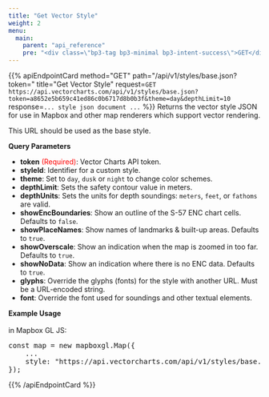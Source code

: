```yaml
---
title: "Get Vector Style"
weight: 2
menu:
  main:
    parent: "api_reference"
    pre: "<div class=\"bp3-tag bp3-minimal bp3-intent-success\">GET</div>"
---
```


{{% apiEndpointCard method="GET" path="/api/v1/styles/base.json?token=<token string>" title="Get Vector Style" request=`GET https://api.vectorcharts.com/api/v1/styles/base.json?token=a8652e5b659c41ed86c0b6717d8b0b3f&theme=day&depthLimit=10` response=`... style json document ...` %}}
Returns the vector style JSON for use in Mapbox and other map renderers which support vector rendering.

This URL should be used as the base style.

<b>Query Parameters</b>

- **token** <span style="color:red;">(Required)</span>: Vector Charts API token.
- **styleId**: Identifier for a custom style.
- **theme**: Set to `day`, `dusk` or `night` to change color schemes.
- **depthLimit**: Sets the safety contour value in meters.
- **depthUnits**: Sets the units for depth soundings: `meters`, `feet`, or `fathoms` are valid.
- **showEncBoundaries**: Show an outline of the S-57 ENC chart cells. Defaults to `false`.
- **showPlaceNames**: Show names of landmarks & built-up areas. Defaults to `true`.
- **showOverscale**: Show an indication when the map is zoomed in too far. Defaults to `true`.
- **showNoData**: Show an indication where there is no ENC data. Defaults to `true`.
- **glyphs**: Override the glyphs (fonts) for the style with another URL. Must be a URL-encoded string.
- **font**: Override the font used for soundings and other textual elements.

<b>Example Usage</b><br/><br/>
in Mapbox GL JS:

<pre class="light">
const map = new mapboxgl.Map({
    ...
    style: "https://api.vectorcharts.com/api/v1/styles/base.json?token=&lt;token&gt;&theme=day&depthLimit=10"
});
</pre>

{{% /apiEndpointCard %}}